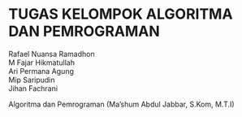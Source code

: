 # TUGAS KELOMPOK ALGORITMA DAN PEMROGRAMAN

Rafael Nuansa Ramadhon<br>
M Fajar Hikmatullah<br>
Ari Permana Agung<br>
Mip Saripudin<br>
Jihan Fachrani<br>


Algoritma dan Pemrograman (Ma’shum Abdul Jabbar, S.Kom, M.T.I)
